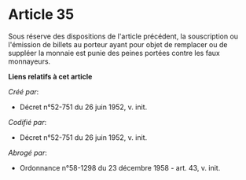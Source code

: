 # Article 35

Sous réserve des dispositions de l'article précédent, la souscription ou l'émission de billets au porteur ayant pour objet de
remplacer ou de suppléer la monnaie est punie des peines portées contre les faux monnayeurs.

**Liens relatifs à cet article**

_Créé par_:

  - Décret n°52-751 du 26 juin 1952, v. init.

_Codifié par_:

  - Décret n°52-751 du 26 juin 1952, v. init.

_Abrogé par_:

  - Ordonnance n°58-1298 du 23 décembre 1958 - art. 43, v. init.
